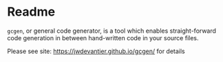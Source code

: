 # Readme

`gcgen`, or general code generator, is a tool which enables straight-forward
code generation in between hand-written code in your source files.

Please see site: https://jwdevantier.github.io/gcgen/ for details


